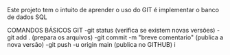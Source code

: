 Este projeto tem o intuito de aprender o uso do GIT é implementar o banco de dados SQL

COMANDOS BÁSICOS GIT
-git status (verifica se existem novas versões)
-git add . (prepara os arquivos)
-git commit -m "breve comentario" (publica a nova versão)
-git push -u origin main (publica no GITHUB) i